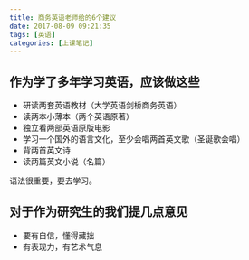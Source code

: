 ```yaml
---
title: 商务英语老师给的6个建议
date: 2017-08-09 09:21:35
tags: [英语]
categories: [上课笔记]
---
```

## 作为学了多年学习英语，应该做这些

-  研读两套英语教材（大学英语剑桥商务英语）
-  读两本小薄本（两个英语原著）
-  独立看两部英语原版电影
-  学习一个国外的语言文化，至少会唱两首英文歌（圣诞歌会唱）
-  背两首英文诗
-  读两篇英文小说（名篇）

语法很重要，要去学习。

## 对于作为研究生的我们提几点意见
-  要有自信，懂得藏拙
-  有表现力，有艺术气息
